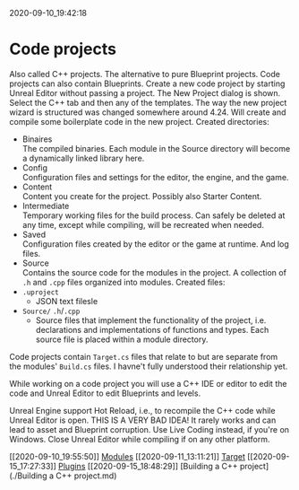 2020-09-10_19:42:18

# Code projects

Also called C++ projects.
The alternative to pure Blueprint projects.
Code projects can also contain Blueprints.
Create a new code project by starting Unreal Editor without passing a project.
The New Project dialog is shown.
Select the C++ tab and then any of the templates.
The way the new project wizard is structured was changed somewhere around 4.24.
Will create and compile some boilerplate code in the new project.
Created directories:
- Binaires  
    The compiled binaries. Each module in the Source directory will become a dynamically linked library here.
- Config  
    Configuration files and settings for the editor, the engine, and the game.
- Content  
    Content you create for the project. Possibly also Starter Content.
- Intermediate  
    Temporary working files for the build process. Can safely be deleted at any time, except while compiling, will be recreated when needed.
- Saved  
    Configuration files created by the editor or the game at runtime. And log files.
- Source  
    Contains the source code for the modules in the project. A collection of `.h` and `.cpp` files organized into modules.
Created files:
- `.uproject`
    - JSON text filesle
- `Source/` `.h`/`.cpp`
    - Source files that implement the functionality of the project, i.e. declarations and implementations of functions and types. Each source file is placed within a module directory.

Code projects contain `Target.cs` files that relate to but are separate from the modules' `Build.cs` files.
I havne't fully understood their relationship yet.

While working on a code project you will use a C++ IDE or editor to edit the code and Unreal Editor to edit Blueprints and levels.


Unreal Engine support Hot Reload, i.e., to recompile the C++ code while Unreal Editor is open.
THIS IS A VERY BAD IDEA!
It rarely works and can lead to asset and Blueprint corruption.
Use Live Coding instead, if you're on Windows. Close Unreal Editor while compiling if on any other platform.

[[2020-09-10_19:55:50]] [Modules](./Modules.md)
[[2020-09-11_13:11:21]] [Target](./Target.md)
[[2020-09-15_17:27:33]] [Plugins](./Plugins.md)
[[2020-09-15_18:48:29]] [Building a C++ project](./Building a C++ project.md)